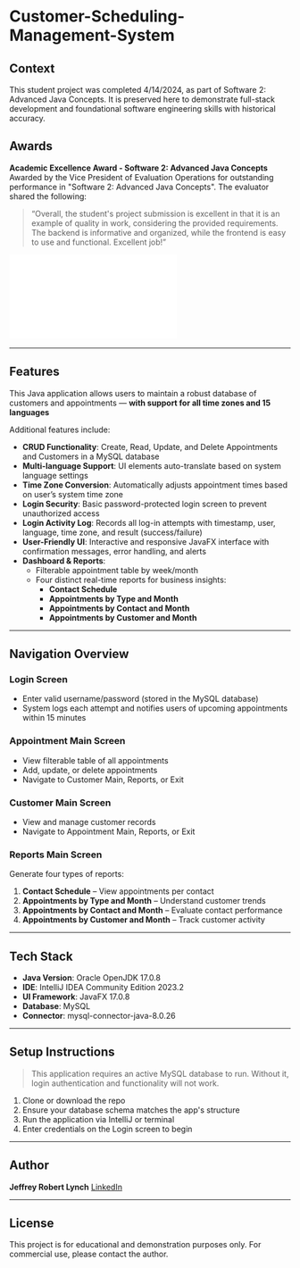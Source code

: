 # Customer-Scheduling-Management-System

## Context
This student project was completed 4/14/2024, as part of Software 2: Advanced Java Concepts. It is preserved here to demonstrate full-stack development and foundational software engineering skills with historical accuracy.

## Awards

**Academic Excellence Award - Software 2: Advanced Java Concepts**  
Awarded by the Vice President of Evaluation Operations for outstanding performance in "Software 2: Advanced Java Concepts". The evaluator shared the following:

>“Overall, the student's project submission is excellent in that it is an example of quality in work, considering the provided requirements. The backend is informative and organized, while the frontend is easy to use and functional. Excellent job!”

![Award (PDF)](docs/Software_2_Java_Award.pdf)

---

## Features

This Java application allows users to maintain a robust database of customers and appointments — **with support for all time zones and 15 languages**

Additional features include:

- **CRUD Functionality**: Create, Read, Update, and Delete Appointments and Customers in a MySQL database  
- **Multi-language Support**: UI elements auto-translate based on system language settings  
- **Time Zone Conversion**: Automatically adjusts appointment times based on user’s system time zone  
- **Login Security**: Basic password-protected login screen to prevent unauthorized access  
- **Login Activity Log**: Records all log-in attempts with timestamp, user, language, time zone, and result (success/failure)  
- **User-Friendly UI**: Interactive and responsive JavaFX interface with confirmation messages, error handling, and alerts  
- **Dashboard & Reports**:
  - Filterable appointment table by week/month
  - Four distinct real-time reports for business insights:
    - **Contact Schedule**
    - **Appointments by Type and Month**
    - **Appointments by Contact and Month**
    - **Appointments by Customer and Month**

---

## Navigation Overview

### Login Screen
- Enter valid username/password (stored in the MySQL database)
- System logs each attempt and notifies users of upcoming appointments within 15 minutes

### Appointment Main Screen
- View filterable table of all appointments
- Add, update, or delete appointments
- Navigate to Customer Main, Reports, or Exit

### Customer Main Screen
- View and manage customer records
- Navigate to Appointment Main, Reports, or Exit

### Reports Main Screen
Generate four types of reports:
1. **Contact Schedule** – View appointments per contact  
2. **Appointments by Type and Month** – Understand customer trends  
3. **Appointments by Contact and Month** – Evaluate contact performance  
4. **Appointments by Customer and Month** – Track customer activity  

---

## Tech Stack

- **Java Version**: Oracle OpenJDK 17.0.8  
- **IDE**: IntelliJ IDEA Community Edition 2023.2  
- **UI Framework**: JavaFX 17.0.8  
- **Database**: MySQL  
- **Connector**: mysql-connector-java-8.0.26  

---

## Setup Instructions

> This application requires an active MySQL database to run. Without it, login authentication and functionality will not work.

1. Clone or download the repo  
2. Ensure your database schema matches the app's structure  
3. Run the application via IntelliJ or terminal  
4. Enter credentials on the Login screen to begin

---

## Author

**Jeffrey Robert Lynch**  [LinkedIn](https://www.linkedin.com/in/jeffrey-lynch-350930348)

---

## License

This project is for educational and demonstration purposes only. For commercial use, please contact the author.
